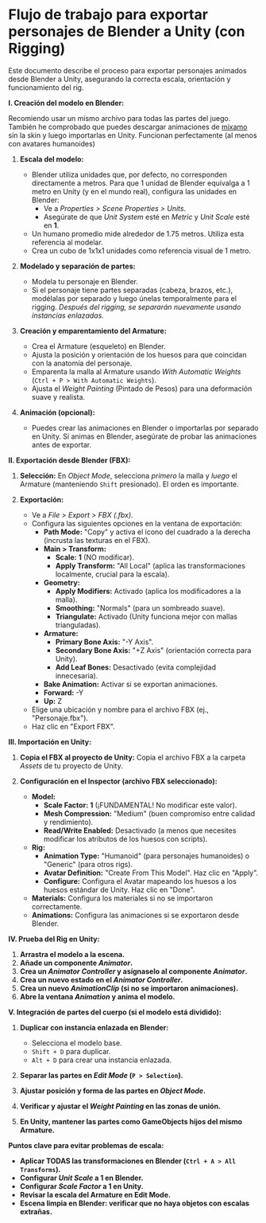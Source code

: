 # Flujo de trabajo para exportar personajes de Blender a Unity (con Rigging)

Este documento describe el proceso para exportar personajes animados desde Blender a Unity, asegurando la correcta escala, orientación y funcionamiento del rig.

**I. Creación del modelo en Blender:**

Recomiendo usar un mismo archivo para todas las partes del juego.
También he comprobado que puedes descargar animaciones de [mixamo](mixamo.com) sin la skin y luego importarlas en Unity. Funcionan perfectamente (al menos con avatares humanoides)

1.  **Escala del modelo:**
    *   Blender utiliza unidades que, por defecto, no corresponden directamente a metros. Para que 1 unidad de Blender equivalga a 1 metro en Unity (y en el mundo real), configura las unidades en Blender:
        *   Ve a *Properties > Scene Properties > Units*.
        *   Asegúrate de que *Unit System* esté en *Metric* y *Unit Scale* esté en **1**.
    *   Un humano promedio mide alrededor de 1.75 metros. Utiliza esta referencia al modelar.
    *   Crea un cubo de 1x1x1 unidades como referencia visual de 1 metro.

2.  **Modelado y separación de partes:**
    *   Modela tu personaje en Blender.
    *   Si el personaje tiene partes separadas (cabeza, brazos, etc.), modélalas por separado y luego únelas temporalmente para el rigging. *Después del rigging, se separarán nuevamente usando instancias enlazadas.*

3.  **Creación y emparentamiento del Armature:**
    *   Crea el Armature (esqueleto) en Blender.
    *   Ajusta la posición y orientación de los huesos para que coincidan con la anatomía del personaje.
    *   Emparenta la malla al Armature usando *With Automatic Weights* (`Ctrl + P > With Automatic Weights`).
    *   Ajusta el *Weight Painting* (Pintado de Pesos) para una deformación suave y realista.

4.  **Animación (opcional):**
    *   Puedes crear las animaciones en Blender o importarlas por separado en Unity. Si animas en Blender, asegúrate de probar las animaciones antes de exportar.

**II. Exportación desde Blender (FBX):**

1.  **Selección:** En *Object Mode*, selecciona *primero* la malla y *luego* el Armature (manteniendo `Shift` presionado). El orden es importante.

2.  **Exportación:**
    *   Ve a *File > Export > FBX (.fbx)*.
    *   Configura las siguientes opciones en la ventana de exportación:
        *   **Path Mode:** "Copy" y activa el icono del cuadrado a la derecha (incrusta las texturas en el FBX).
        *   **Main > Transform:**
            *   **Scale:** **1** (NO modificar).
            *   **Apply Transform:** "All Local" (aplica las transformaciones localmente, crucial para la escala).
        *   **Geometry:**
            *   **Apply Modifiers:** Activado (aplica los modificadores a la malla).
            *   **Smoothing:** "Normals" (para un sombreado suave).
            *   **Triangulate:** Activado (Unity funciona mejor con mallas trianguladas).
        *   **Armature:**
            *   **Primary Bone Axis:** "-Y Axis".
            *   **Secondary Bone Axis:** "+Z Axis" (orientación correcta para Unity).
            *   **Add Leaf Bones:** Desactivado (evita complejidad innecesaria).
        *   **Bake Animation:** Activar si se exportan animaciones.
        *   **Forward:** -Y
        *   **Up:** Z
    *   Elige una ubicación y nombre para el archivo FBX (ej., "Personaje.fbx").
    *   Haz clic en "Export FBX".

**III. Importación en Unity:**

1.  **Copia el FBX al proyecto de Unity:** Copia el archivo FBX a la carpeta *Assets* de tu proyecto de Unity.

2.  **Configuración en el Inspector (archivo FBX seleccionado):**
    *   **Model:**
        *   **Scale Factor:** **1** (¡FUNDAMENTAL! No modificar este valor).
        *   **Mesh Compression:** "Medium" (buen compromiso entre calidad y rendimiento).
        *   **Read/Write Enabled:** Desactivado (a menos que necesites modificar los atributos de los huesos con scripts).
    *   **Rig:**
        *   **Animation Type:** "Humanoid" (para personajes humanoides) o "Generic" (para otros rigs).
        *   **Avatar Definition:** "Create From This Model". Haz clic en "Apply".
        *   **Configure:** Configura el Avatar mapeando los huesos a los huesos estándar de Unity. Haz clic en "Done".
    *   **Materials:** Configura los materiales si no se importaron correctamente.
    *   **Animations:** Configura las animaciones si se exportaron desde Blender.

**IV. Prueba del Rig en Unity:**

1.  **Arrastra el modelo a la escena.**
2.  **Añade un componente *Animator*.**
3.  **Crea un *Animator Controller* y asígnaselo al componente *Animator*.**
4.  **Crea un nuevo estado en el *Animator Controller*.**
5.  **Crea un nuevo *AnimationClip* (si no se importaron animaciones).**
6.  **Abre la ventana *Animation* y anima el modelo.**

**V. Integración de partes del cuerpo (si el modelo está dividido):**

1.  **Duplicar con instancia enlazada en Blender:**
    *   Selecciona el modelo base.
    *   `Shift + D` para duplicar.
    *   `Alt + D` para crear una instancia enlazada.

2.  **Separar las partes en *Edit Mode* (`P > Selection`).**

3.  **Ajustar posición y forma de las partes en *Object Mode*.**

4.  **Verificar y ajustar el *Weight Painting* en las zonas de unión.**

5.  **En Unity, mantener las partes como GameObjects hijos del mismo Armature.**

**Puntos clave para evitar problemas de escala:**

*   **Aplicar TODAS las transformaciones en Blender (`Ctrl + A > All Transforms`).**
*   **Configurar *Unit Scale* a 1 en Blender.**
*   **Configurar *Scale Factor* a 1 en Unity.**
*   **Revisar la escala del Armature en Edit Mode.**
*   **Escena limpia en Blender: verificar que no haya objetos con escalas extrañas.**
